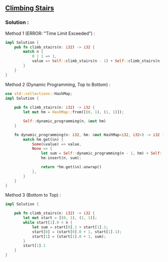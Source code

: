 ## [Climbing Stairs](https://leetcode.com/problems/climbing-stairs)

### Solution :

Method 1 (ERROR: "Time Limit Exceeded") :
```rust
impl Solution {
    pub fn climb_stairs(n: i32) -> i32 {
        match n {
            0 | 1 => 1,
            value => Self::climb_stairs(n - 1) + Self::climb_stairs(n - 2),
        }
    }
}
```

Method 2 (Dynamic Programming, Top to Bottom) :
```rust
use std::collections::HashMap;
impl Solution {
    
    pub fn climb_stairs(n: i32) -> i32 {
        let mut hm = HashMap::from([(0, 1), (1, 1)]);

        Self::dynamic_programming(n, &mut hm)
    }

    fn dynamic_programming(n: i32, hm: &mut HashMap<i32, i32>) -> i32 {
        match hm.get(&n) {
            Some(&value) => value,
            None => {
                let sum = Self::dynamic_programming(n - 1, hm) + Self::dynamic_programming(n - 2, hm);
                hm.insert(n, sum);

                return *hm.get(&n).unwrap()
            },
        }
    }
}
```

Method 3 (Bottom to Top) :
```rust
impl Solution {

    pub fn climb_stairs(n: i32) -> i32 {
        let mut start = [(0, 1), (1, 1)];
        while start[1].0 < n {
            let sum = start[0].1 + start[1].1;
            start[0] = (start[0].0 + 1, start[1].1);
            start[1] = (start[1].0 + 1, sum);
        }
        start[1].1
    }
}
```
